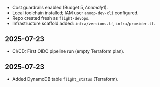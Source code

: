 - Cost guardrails enabled (Budget $5, Anomaly $1).
- Local toolchain installed; IAM user `anoop-dev-cli` configured.
- Repo created fresh as `flight-devops`.
- Infrastructure scaffold added: `infra/versions.tf`, `infra/provider.tf`.

## 2025-07-23
- CI/CD: First OIDC pipeline run (empty Terraform plan).


## 2025‑07‑23
- Added DynamoDB table `flight_status` (Terraform).

